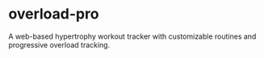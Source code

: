 # overload-pro
A web-based hypertrophy workout tracker with customizable routines and progressive overload tracking.
